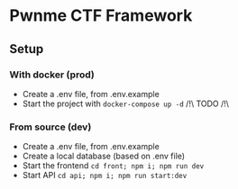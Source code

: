 # Pwnme CTF Framework

## Setup

### With docker (prod)

- Create a .env file, from .env.example
- Start the project with `docker-compose up -d` /!\ TODO /!\ 

### From source (dev)

- Create a .env file, from .env.example
- Create a local database (based on .env file)
- Start the frontend `cd front; npm i; npm run dev`
- Start API `cd api; npm i; npm run start:dev`